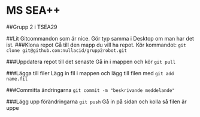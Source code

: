 # MS SEA++
##Grupp 2 i TSEA29

##Lit Gitcommandon som är nice.
Gör typ samma i Desktop om man har det ist.
###Klona repot
Gå till den mapp du vill ha repot.
Kör kommandot:
`git clone git@github.com:nullacid/grupp2robot.git`

###Uppdatera repot till det senaste
Gå in i mappen och kör
`git pull`

###Lägga till filer
Lägg in fil i mappen och lägg till filen med
`git add name.fil`

###Committa ändringarna
`git commit -m "beskrivande meddelande"`

###Lägg upp förändringarna
`git push`
Gå in på sidan och kolla så filen är uppe
